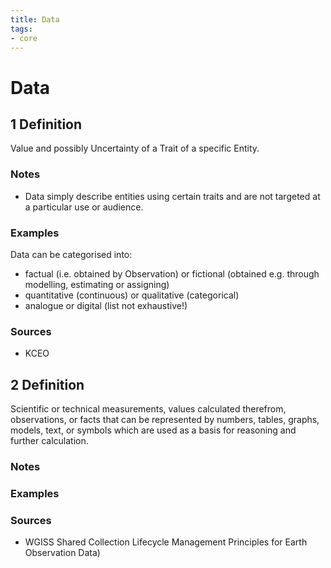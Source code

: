 ```yaml
---
title: Data
tags:
- core
---
```


# Data

## 1 Definition

Value and possibly Uncertainty of a Trait of a specific Entity.

### Notes 
- Data simply describe entities using certain traits and are not targeted at a particular use or audience.

### Examples 
Data can be categorised into:
- factual (i.e. obtained by Observation) or fictional (obtained e.g. through modelling, estimating or assigning)
- quantitative (continuous) or qualitative (categorical)
- analogue or digital
(list not exhaustive!)
### Sources
- KCEO

## 2 Definition

Scientific or technical measurements, values calculated therefrom, observations, or facts that can be represented by numbers, tables, graphs, models, text, or symbols which are used as a basis for reasoning and further calculation.

### Notes

### Examples

### Sources
- WGISS Shared Collection Lifecycle Management Principles for Earth Observation Data)
